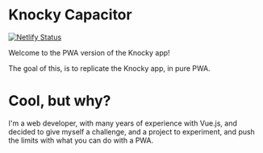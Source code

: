 # Knocky Capacitor
[![Netlify Status](https://api.netlify.com/api/v1/badges/07e6e6ff-7566-45c9-bbae-7a4069ba357f/deploy-status)](https://app.netlify.com/sites/knocky-app/deploys)

Welcome to the PWA version of the Knocky app!

The goal of this, is to replicate the Knocky app, in pure PWA.


# Cool, but why?
I'm a web developer, with many years of experience with Vue.js, and decided to give myself a challenge, and a project to experiment, and push the limits with what you can do with a PWA.
